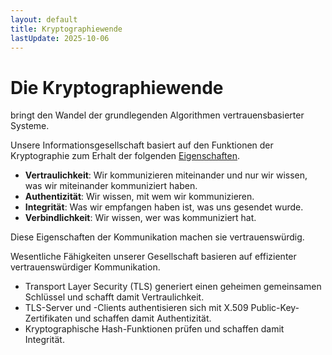 ```yaml
---
layout: default
title: Kryptographiewende
lastUpdate: 2025-10-06
---
```

# Die Kryptographiewende

bringt den Wandel der grundlegenden Algorithmen vertrauensbasierter Systeme.

Unsere Informationsgesellschaft basiert auf den Funktionen der Kryptographie zum Erhalt der folgenden [Eigenschaften](https://de.wikipedia.org/wiki/Informationssicherheit#Motivation_und_Ziele_der_Informationssicherheit).

- __Vertraulichkeit__: Wir kommunizieren miteinander und nur wir wissen, was wir miteinander kommuniziert haben.
- __Authentizität__: Wir wissen, mit wem wir kommunizieren.
- __Integrität__: Was wir empfangen haben ist, was uns gesendet wurde.
- __Verbindlichkeit__: Wir wissen, wer was kommuniziert hat.

Diese Eigenschaften der Kommunikation machen sie vertrauenswürdig.

Wesentliche Fähigkeiten unserer Gesellschaft basieren auf effizienter vertrauenswürdiger Kommunikation.

- Transport Layer Security (TLS) generiert einen geheimen gemeinsamen Schlüssel und schafft damit Vertraulichkeit.
- TLS-Server und -Clients authentisieren sich mit X.509 Public-Key-Zertifikaten und schaffen damit Authentizität.
- Kryptographische Hash-Funktionen prüfen und schaffen damit Integrität.
